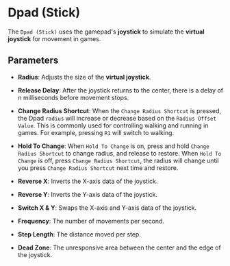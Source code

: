 # Dpad (Stick)

The `Dpad (Stick)` uses the gamepad's **joystick** to simulate the **virtual joystick** for movement in games.

## Parameters

* **Radius**: Adjusts the size of the **virtual joystick**.

* **Release Delay**: After the joystick returns to the center, there is a delay of n milliseconds before movement stops.

* **Change Radius Shortcut**: When the `Change Radius Shortcut` is pressed, the Dpad `radius` will increase or decrease based on the `Radius Offset Value`. This is commonly used for controlling walking and running in games. For example, pressing `R1` will switch to walking.

* **Hold To Change**: When `Hold To Change` is on, press and hold `Change Radius Shortcut` to change radius, and release to restore. When `Hold To Change` is off, press `Change Radius Shortcut`, the radius will change until you press `Change Radius Shortcut` next time and restore.

* **Reverse X**: Inverts the X-axis data of the joystick.

* **Reverse Y**: Inverts the Y-axis data of the joystick.

* **Switch X & Y**: Swaps the X-axis and Y-axis data of the joystick.

* **Frequency**: The number of movements per second.

* **Step Length**: The distance moved per step.

* **Dead Zone**: The unresponsive area between the center and the edge of the joystick.
